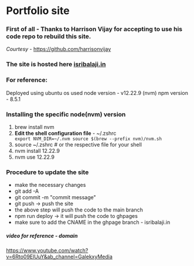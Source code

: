 # Portfolio site

### First of all - **Thanks to Harrison Vijay** for accepting to use his code repo to rebuild this site.
*Courtesy* - https://github.com/harrisonvijay

### The site is hosted here <a href="https://isribalaji.in/" target="_blank">isribalaji.in</a>
### For reference:
Deployed using ubuntu os
used node version - v12.22.9 (nvm)
npm version - 8.5.1

### Installing the specific node(nvm) version
1. brew install nvm
2. **Edit the shell configuration file** - ~/.zshrc
<code> export NVM_DIR=~/.nvm
source $(brew --prefix nvm)/nvm.sh </code>
3. source ~/.zshrc  # or the respective file for your shell
4. nvm install 12.22.9
5. nvm use 12.22.9



### Procedure to update the site
- make the necessary changes
- git add -A
- git commit -m "commit message"
- git push -> push the site
- the above step will push the code to the main branch
- npm run deploy -> it will push the code to ghpages
- make sure to add the CNAME in the ghpage branch - isribalaji.in

##### video for reference - domain
https://www.youtube.com/watch?v=6Rto09ElUuY&ab_channel=GalekxyMedia
